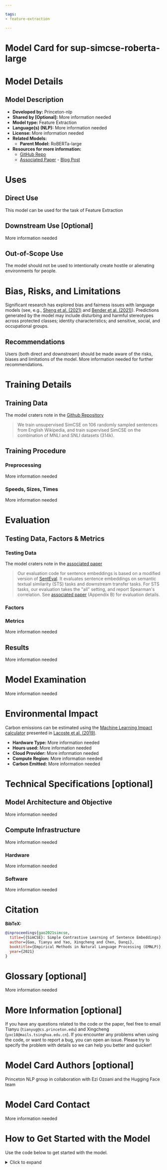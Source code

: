 ```yaml
---

tags:
- feature-extraction

---
```

# Model Card for sup-simcse-roberta-large 
 
 
# Model Details
 
## Model Description
 
 
 
- **Developed by:** Princeton-nlp
- **Shared by [Optional]:** More information needed
- **Model type:** Feature Extraction
- **Language(s) (NLP):** More information needed
- **License:** More information needed
- **Related Models:** 
  - **Parent Model:** RoBERTa-large
- **Resources for more information:** 
    - [GitHub Repo](https://github.com/princeton-nlp/SimCSE)
 	 - [Associated Paper](https://arxiv.org/abs/2104.08821)
 	  - [Blog Post]({0})
 
# Uses
 
 
## Direct Use
 
This model can be used for the task of Feature Extraction
 
## Downstream Use [Optional]
 
More information needed
 
## Out-of-Scope Use
 
The model should not be used to intentionally create hostile or alienating environments for people.
 
# Bias, Risks, and Limitations
 
Significant research has explored bias and fairness issues with language models (see, e.g., [Sheng et al. (2021)](https://aclanthology.org/2021.acl-long.330.pdf) and [Bender et al. (2021)](https://dl.acm.org/doi/pdf/10.1145/3442188.3445922)). Predictions generated by the model may include disturbing and harmful stereotypes across protected classes; identity characteristics; and sensitive, social, and occupational groups.
 
 
## Recommendations
 
Users (both direct and downstream) should be made aware of the risks, biases and limitations of the model. More information needed for further recommendations.
 
 
# Training Details
 
## Training Data
The model craters note in the [Github Repository](https://github.com/princeton-nlp/SimCSE/blob/main/README.md)
> We train unsupervised SimCSE on 106 randomly sampled sentences from English Wikipedia, and train supervised SimCSE on the combination of MNLI and SNLI datasets (314k).
 
## Training Procedure
 
 
### Preprocessing
 
More information needed
 
### Speeds, Sizes, Times
 
More information needed
 
# Evaluation
 
 
## Testing Data, Factors & Metrics
 
### Testing Data
 
 The model craters note in the [associated paper](https://arxiv.org/pdf/2104.08821.pdf)
> Our evaluation code for sentence embeddings is based on a modified version of [SentEval](https://github.com/facebookresearch/SentEval). It evaluates sentence embeddings on semantic textual similarity (STS) tasks and downstream transfer tasks. For STS tasks, our evaluation takes the "all" setting, and report Spearman's correlation. See [associated paper](https://arxiv.org/pdf/2104.08821.pdf) (Appendix B) for evaluation details.
 
### Factors
 
 
### Metrics
 
More information needed
## Results 
 
More information needed
 
# Model Examination
 
More information needed
 
# Environmental Impact
 
 
Carbon emissions can be estimated using the [Machine Learning Impact calculator](https://mlco2.github.io/impact#compute) presented in [Lacoste et al. (2019)](https://arxiv.org/abs/1910.09700).
 
- **Hardware Type:** More information needed
- **Hours used:** More information needed
- **Cloud Provider:** More information needed
- **Compute Region:** More information needed
- **Carbon Emitted:** More information needed
 
# Technical Specifications [optional]
 
## Model Architecture and Objective
 
More information needed
 
## Compute Infrastructure
 
More information needed
 
### Hardware
 
More information needed
 
### Software
More information needed
 
# Citation
 
 
**BibTeX:**

 ```bibtex
@inproceedings{gao2021simcse,
   title={{SimCSE}: Simple Contrastive Learning of Sentence Embeddings},
   author={Gao, Tianyu and Yao, Xingcheng and Chen, Danqi},
   booktitle={Empirical Methods in Natural Language Processing (EMNLP)},
   year={2021}
}
 
```
 
 
# Glossary [optional]
More information needed
 
# More Information [optional]
 
If you have any questions related to the code or the paper, feel free to email Tianyu (`tianyug@cs.princeton.edu`) and Xingcheng (`yxc18@mails.tsinghua.edu.cn`). If you encounter any problems when using the code, or want to report a bug, you can open an issue. Please try to specify the problem with details so we can help you better and quicker!
# Model Card Authors [optional]
 
 
Princeton NLP group in collaboration with Ezi Ozoani and the Hugging Face team
 
# Model Card Contact
 
More information needed
 
# How to Get Started with the Model
 
Use the code below to get started with the model.
 
<details>
<summary> Click to expand </summary>

```python
from transformers import AutoTokenizer, AutoModel
 
tokenizer = AutoTokenizer.from_pretrained("princeton-nlp/sup-simcse-roberta-large")
 
model = AutoModel.from_pretrained("princeton-nlp/sup-simcse-roberta-large")
 
```
</details>
